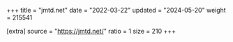 +++
title = "jmtd.net"
date = "2022-03-22"
updated = "2024-05-20"
weight = 215541

[extra]
source = "https://jmtd.net/"
ratio = 1
size = 210
+++
